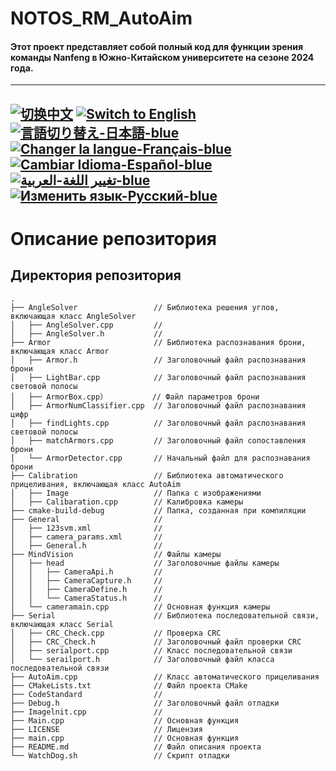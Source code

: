 # NOTOS_RM_AutoAim
#### Этот проект представляет собой полный код для функции зрения команды Nanfeng в Южно-Китайском университете на сезоне 2024 года.

---
[![切换中文](https://img.shields.io/badge/切换语言-中文-blue)](README.zh.md)
[![Switch to English](https://img.shields.io/badge/Switch-English-blue)](README.md)
[![言語切り替え-日本語-blue](https://img.shields.io/badge/言語切り替え-日本語-blue)](README.jp.md)
[![Changer la langue-Français-blue](https://img.shields.io/badge/Changer%20la%20langue-Fran%C3%A7ais-blue)](README.fr.md)
[![Cambiar Idioma-Español-blue](https://img.shields.io/badge/Cambiar%20Idioma-Espa%C3%B1ol-blue)](README.es.md)
[![تغيير اللغة-العربية-blue](https://img.shields.io/badge/تغيير%20اللغة-العربية-blue)](README.ar.md)
[![Изменить язык-Русский-blue](https://img.shields.io/badge/Изменить%20язык-Русский-blue)](README.ru.md)
---
# Описание репозитория

## Директория репозитория
    .
    ├── AngleSolver                 // Библиотека решения углов, включающая класс AngleSolver
    │   ├── AngleSolver.cpp         // 
    │   ├── AngleSolver.h           // 
    ├── Armor                       // Библиотека распознавания брони, включающая класс Armor
    │   ├── Armor.h                 // Заголовочный файл распознавания брони
    │   ├── LightBar.cpp            // Заголовочный файл распознавания световой полосы
    │   ├── ArmorBox.cpp）          // Файл параметров брони
    │   ├── ArmorNumClassifier.cpp  // Заголовочный файл распознавания цифр
    │   ├── findLights.cpp          // Заголовочный файл распознавания световой полосы
    │   ├── matchArmors.cpp         // Заголовочный файл сопоставления брони
    │   └── ArmorDetector.cpp       // Начальный файл для распознавания брони
    ├── Calibration                 // Библиотека автоматического прицеливания, включающая класс AutoAim
    │   ├── Image                   // Папка с изображениями
    │   ├── Calibaration.cpp        // Калибровка камеры
    ├── cmake-build-debug           // Папка, созданная при компиляции
    ├── General                     // 
    │   ├── 123svm.xml              // 
    │   ├── camera_params.xml     	// 
    │   ├── General.h               // 
    ├── MindVision                  // Файлы камеры
    │   ├── head                    // Заголовочные файлы камеры
    │   │   ├── CameraApi.h         // 
    │   │   ├── CameraCapture.h     // 
    │   │   ├── CameraDefine.h      // 
    │   │   └── CameraStatus.h      // 
    │   └── cameramain.cpp          // Основная функция камеры
    ├── Serial                      // Библиотека последовательной связи, включающая класс Serial
    │   ├── CRC_Check.cpp           // Проверка CRC
    │   ├── CRC_Check.h             // Заголовочный файл проверки CRC
    │   ├── serialport.cpp          // Класс последовательной связи
    │   └── serailport.h            // Заголовочный файл класса последовательной связи
    ├── AutoAim.cpp                 // Класс автоматического прицеливания
    ├── CMakeLists.txt              // Файл проекта CMake
    ├── CodeStandard                //
    ├── Debug.h                     // Заголовочный файл отладки
    ├── Imagelnit.cpp               // 
    ├── Main.cpp                    // Основная функция
    ├── LICENSE                     // Лицензия 
    ├── main.cpp                    // Основная функция
    ├── README.md                   // Файл описания проекта
    └── WatchDog.sh                 // Скрипт отладки